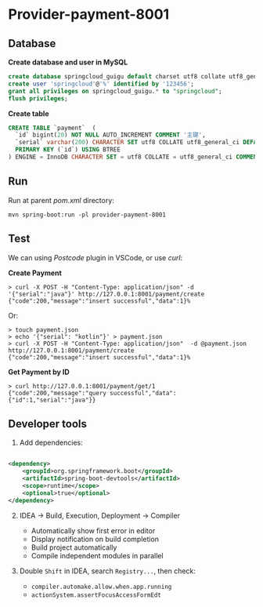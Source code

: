 # Provider-payment-8001

## Database

**Create database and user in MySQL**

```sql
create database springcloud_guigu default charset utf8 collate utf8_general_ci;
create user 'springcloud'@'%' identified by '123456';
grant all privileges on springcloud_guigu.* to "springcloud"; 
flush privileges;
```

**Create table**

```sql
CREATE TABLE `payment`  (
  `id` bigint(20) NOT NULL AUTO_INCREMENT COMMENT '主键',
  `serial` varchar(200) CHARACTER SET utf8 COLLATE utf8_general_ci DEFAULT NULL COMMENT '支付流水号',
  PRIMARY KEY (`id`) USING BTREE
) ENGINE = InnoDB CHARACTER SET = utf8 COLLATE = utf8_general_ci COMMENT = '支付表' ROW_FORMAT = Dynamic;
```

## Run

Run at parent *pom.xml* directory:

```shell
mvn spring-boot:run -pl provider-payment-8001
```

## Test

We can using *Postcode* plugin in VSCode, or use *curl*:

**Create Payment**

```shell
> curl -X POST -H "Content-Type: application/json" -d '{"serial":"java"}' http://127.0.0.1:8001/payment/create
{"code":200,"message":"insert successful","data":1}%   
```

Or:

```shell
> touch payment.json
> echo '{"serial": "kotlin"}' > payment.json
> curl -X POST -H "Content-Type: application/json"  -d @payment.json http://127.0.0.1:8001/payment/create
{"code":200,"message":"insert successful","data":1}%   
```

**Get Payment by ID**

```shell
> curl http://127.0.0.1:8001/payment/get/1
{"code":200,"message":"query successful","data":{"id":1,"serial":"java"}}
```

## Developer tools

1. Add dependencies:

```xml

<dependency>
    <groupId>org.springframework.boot</groupId>
    <artifactId>spring-boot-devtools</artifactId>
    <scope>runtime</scope>
    <optional>true</optional>
</dependency>
```

2. IDEA -> Build, Execution, Deployment -> Compiler
    - Automatically show first error in editor
    - Display notification on build completion
    - Build project automatically
    - Compile independent modules in parallel

3. Double `Shift` in IDEA, search `Registry...`, then check:
    - `compiler.automake.allow.when.app.running`
    - `actionSystem.assertFocusAccessFormEdt`
   